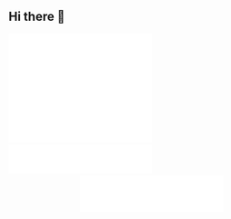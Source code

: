 ## Hi there 👋

<!--
**thy950523/thy950523** is a ✨ _special_ ✨ repository because its `README.md` (this file) appears on your GitHub profile.

Here are some ideas to get you started:

- 🔭 I’m currently working on ...
- 🌱 I’m currently learning ...
- 👯 I’m looking to collaborate on ...
- 🤔 I’m looking for help with ...
- 💬 Ask me about ...
- 📫 How to reach me: ...
- 😄 Pronouns: ...
- ⚡ Fun fact: ...
-->
<div>
  <img src="/github-metrics.svg" alt="Metrics" width="50%">
  <img src="/metrics.plugin.achievements.svg" alt="Metrics" width="50%">
</div>

<div align="center">
<img src="/metrics.plugin.languages.indepth.svg" alt="Metrics" width="50%">
</div>


